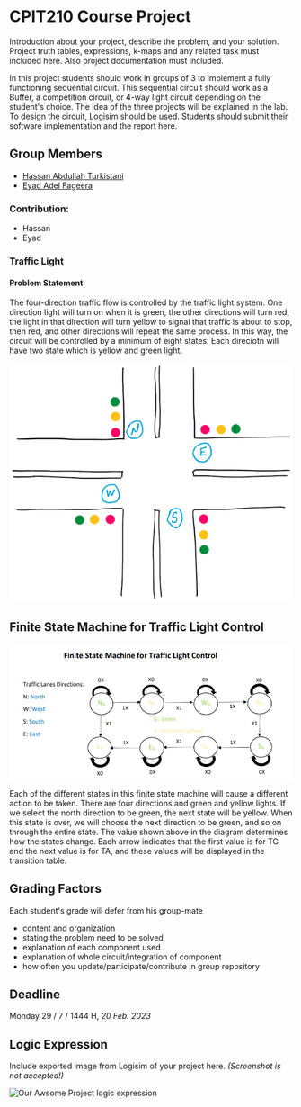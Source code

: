 # CPIT210 Course Project
Introduction about your project, describe the problem, and your solution. Project truth tables, expressions, k-maps and any related task must included here. Also project documentation must included.

In this project students should work in groups of 3 to implement a fully functioning sequential circuit. This sequential circuit should work as a Buffer, a competition circuit, or 4-way light circuit depending on the student's choice. The idea of the three projects will be explained in the lab. To design the circuit, Logisim should be used. Students should submit their software implementation and the report here. 

## Group Members
[comment]: <> (each group memeber should write his first, middle and last name with link to his GitHub account)
- [Hassan Abdullah Turkistani](https://github.com/HassanHAT)
- [Eyad Adel Fageera](https://github.com/EyadFageera)


[comment]: <> (Students should include the contribution percentage of each group member.)
[comment]: <> (Example:)
### Contribution:
- Hassan
- Eyad



### Traffic Light
#### Problem Statement
The four-direction traffic flow is controlled by the traffic light system. One direction light will turn on when it is green, the other directions will turn red, the light in that direction will turn yellow to signal that traffic is about to stop, then red, and other directions will repeat the same process. In this way, the circuit will be controlled by a minimum of eight states. Each direciotn will have two state which is yellow and green light.        

![Traffic light](/images/traffic-1.png)

## Finite State Machine for Traffic Light Control

![Finite State](/images/Finite-State-Machine.png)

Each of the different states in this finite state machine will cause a different action to be taken. There are four directions and green and yellow lights. If we select the north direction to be green, the next state will be yellow. When this state is over, we will choose the next direction to be green, and so on through the entire state. The value shown above in the diagram determines how the states change. Each arrow indicates that the first value is for TG and the next value is for TA, and these values will be displayed in the transition table.


## Grading Factors
Each student's grade will defer from his group-mate 
- content and organization
- stating the problem need to be solved
- explanation of each component used
- explanation of whole circuit/integration of component
- how often you update/participate/contribute in group repository

## Deadline
Monday 29 / 7 / 1444 H, *20 Feb. 2023*

## Logic Expression
Include exported image from Logisim of your project here. *(Screenshot is not accepted!)*

![Our Awsome Project logic expression](/images/logic-expression.png)

